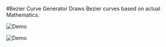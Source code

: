 #Bezier Curve Generator 
Draws Bezier curves based on actual Mathematics.

![Demo](http://i.imgur.com/xPOzzT8.gif)

![Demo](http://i.imgur.com/Bn7Omol.gif)

